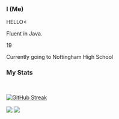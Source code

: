 ### I (Me)

HELLO<

Fluent in Java.

19

Currently going to Nottingham High School

### My Stats


<div id="badges">
  <br />
  <img src="https://komarev.com/ghpvc/?username=Spinyfish&style=flat-square&color=blue" alt=""/>
</div>

[![GitHub Streak](http://github-readme-streak-stats.herokuapp.com?user=Spinyfish&theme=bear&background=000000)](https://git.io/streak-stats)


<img align="center" src="https://github-readme-stats.vercel.app/api/top-langs/?username=Spinyfish&count_private=true&theme=bear&langs_count=7" /> 

<img align="center" src="https://github-readme-stats.vercel.app/api?username=Spinyfish&count_private=true&theme=bear" />  
